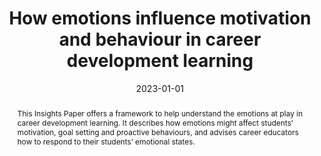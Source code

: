 ---
title: "How emotions influence motivation and behaviour in career development learning"
date: 2023-01-01
publishDate: 2020-02-17T00:32:00.999999
authors: ["Michael Healy"]
publication_types: ["4"]
abstract: "This Insights Paper offers a framework to help understand the emotions at play in career development learning. It describes how emotions might affect students’ motivation, goal setting and proactive behaviours, and advises career educators how to respond to their students’ emotional states."
featured: false
publication: ""
doi: ""
url_preprint: 
url_website: "https://myfuture.edu.au/docs/default-source/insights/how-emotions-influence-motivation-and-behaviour-in-career-development-learning.pdf?sfvrsn=501145db_1"
---